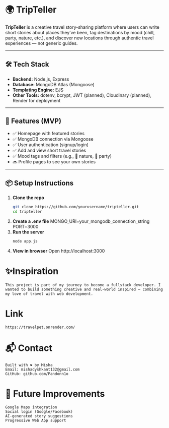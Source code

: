 # 🌍 TripTeller

**TripTeller** is a creative travel story-sharing platform where users can write short stories about places they’ve been, tag destinations by mood (chill, party, nature, etc.), and discover new locations through authentic travel experiences — not generic guides.

---

## 🛠️ Tech Stack

- **Backend:** Node.js, Express
- **Database:** MongoDB Atlas (Mongoose)
- **Templating Engine:** EJS
- **Other Tools:** dotenv, bcrypt, JWT (planned), Cloudinary (planned), Render for deployment

---

## 🚀 Features (MVP)

- ✅ Homepage with featured stories
- ✅ MongoDB connection via Mongoose
- ✅ User authentication (signup/login)
- ✅ Add and view short travel stories
- ✅ Mood tags and filters (e.g., 🌿 nature, 🎉 party)
- 🔜 Profile pages to see your own stories

---

## 📦 Setup Instructions

1. **Clone the repo**
    ```bash
    git clone https://github.com/yourusername/tripteller.git
    cd tripteller
2. **Create a .env file**
    MONGO_URI=your_mongodb_connection_string
    PORT=3000
3.  **Run the server**
    ```bash
    node app.js
4.  **View in browser**
    Open http://localhost:3000

#   ✨Inspiration
    This project is part of my journey to become a fullstack developer. I wanted to build something creative and real-world inspired — combining my love of travel with web development.
#   **Link**
    https://travelpet.onrender.com/

# 📬 Contact
    Built with ❤️ by Misha
    Email: mishadyshkant132@gmail.com
    GitHub: github.com/Pandonn1o

# 🧭 Future Improvements
    Google Maps integration
    Social login (Google/Facebook)
    AI-generated story suggestions
    Progressive Web App support